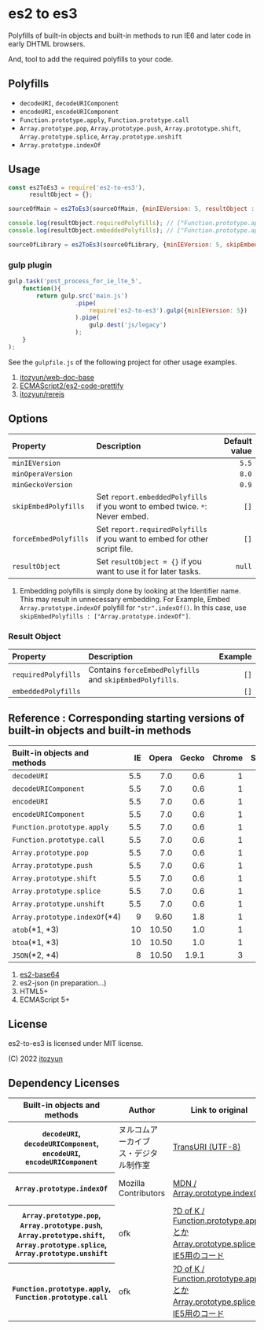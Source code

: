 # es2 to es3

Polyfills of built-in objects and built-in methods to run IE6 and later code in early DHTML browsers.

And, tool to add the required polyfills to your code.

## Polyfills

* `decodeURI`, `decodeURIComponent`
* `encodeURI`, `encodeURIComponent`
* `Function.prototype.apply`, `Function.prototype.call`
* `Array.prototype.pop`, `Array.prototype.push`, `Array.prototype.shift`, `Array.prototype.splice`, `Array.prototype.unshift`
* `Array.prototype.indexOf`

## Usage

~~~js
const es2ToEs3 = require('es2-to-es3'),
      resultObject = {};

sourceOfMain = es2ToEs3(sourceOfMain, {minIEVersion: 5, resultObject : resultObject});

console.log(resultObject.requiredPolyfills); // ["Function.prototype.apply", ... ]
console.log(resultObject.embeddedPolyfills); // ["Function.prototype.apply", ... ]

sourceOfLibrary = es2ToEs3(sourceOfLibrary, {minIEVersion: 5, skipEmbedPolyfills : resultObject.embeddedPolyfills});
~~~

### gulp plugin

~~~js
gulp.task('post_process_for_ie_lte_5',
    function(){
        return gulp.src('main.js')
                   .pipe(
                       require('es2-to-es3').gulp({minIEVersion: 5})
                   ).pipe(
                       gulp.dest('js/legacy')
                   );
    }
);
~~~

See the `gulpfile.js` of the following project for other usage examples.

1. [itozyun/web-doc-base](https://github.com/itozyun/web-doc-base)
2. [ECMAScript2/es2-code-prettify](https://github.com/ECMAScript2/es2-code-prettify)
3. [itozyun/rerejs](https://github.com/itozyun/rerejs)

## Options

| Property              | Description                                                                     | Default value |
|:----------------------|:--------------------------------------------------------------------------------|--------------:|
| `minIEVersion`        |                                                                                 | `5.5`         |
| `minOperaVersion`     |                                                                                 | `8.0`         |
| `minGeckoVersion`     |                                                                                 | `0.9`         |
| `skipEmbedPolyfills`  | Set `report.embeddedPolyfills` if you wont to embed twice. `*`: Never embed.    | `[]`          |
| `forceEmbedPolyfills` | Set `report.requiredPolyfills` if you want to embed for other script file.      | `[]`          |
| `resultObject`        | Set `resultObject = {}` if you want to use it for later tasks.                  | `null`        |

1. Embedding polyfills is simply done by looking at the Identifier name. This may result in unnecessary embedding. For Example, Embed `Array.prototype.indexOf` polyfill for `"str".indexOf()`. In this case, use `skipEmbedPolyfills : ["Array.prototype.indexOf"]`.

### Result Object

| Property            | Description                                                                     | Example |
|:--------------------|:--------------------------------------------------------------------------------|--------:|
| `requiredPolyfills` | Contains `forceEmbedPolyfills` and `skipEmbedPolyfills`.                        | `[]`    |
| `embeddedPolyfills` |                                                                                 | `[]`    |

## Reference : Corresponding starting versions of built-in objects and built-in methods

| Built-in objects and methods  | IE  | Opera | Gecko | Chrome | Safari |
|:------------------------------|----:|------:|------:|-------:|-------:|
| `decodeURI`                   | 5.5 | 7.0   | 0.6   | 1      | ?      |
| `decodeURIComponent`          | 5.5 | 7.0   | 0.6   | 1      | ?      |
| `encodeURI`                   | 5.5 | 7.0   | 0.6   | 1      | ?      |
| `encodeURIComponent`          | 5.5 | 7.0   | 0.6   | 1      | ?      |
| `Function.prototype.apply`    | 5.5 | 7.0   | 0.6   | 1      | ?      |
| `Function.prototype.call`     | 5.5 | 7.0   | 0.6   | 1      | ?      |
| `Array.prototype.pop`         | 5.5 | 7.0   | 0.6   | 1      | ?      |
| `Array.prototype.push`        | 5.5 | 7.0   | 0.6   | 1      | ?      |
| `Array.prototype.shift`       | 5.5 | 7.0   | 0.6   | 1      | ?      |
| `Array.prototype.splice`      | 5.5 | 7.0   | 0.6   | 1      | ?      |
| `Array.prototype.unshift`     | 5.5 | 7.0   | 0.6   | 1      | ?      |
| `Array.prototype.indexOf`(*4) | 9   | 9.60  | 1.8   | 1      | ?      |
| `atob`(*1, *3)                | 10  | 10.50 | 1.0   | 1      | ?      |
| `btoa`(*1, *3)                | 10  | 10.50 | 1.0   | 1      | ?      |
| `JSON`(*2, *4)                | 8   | 10.50 | 1.9.1 | 3      | 4.0    |

1. [es2-base64](https://github.com/ECMAScript2/es2-base64)
2. es2-json (in preparation...)
3. HTML5+
4. ECMAScript 5+

## License

es2-to-es3 is licensed under MIT license.

(C) 2022 [itozyun](https://github.com/itozyun)

## Dependency Licenses

<table>
<thead>
<tr>
<th>Built-in objects and methods<th>Author<th>Link to original<th>License
<tbody>
<tr>
<th><code>decodeURI</code>, <code>decodeURIComponent</code>, <code>encodeURI</code>, <code>encodeURIComponent</code><td>ヌルコムアーカイブス・デジタル制作室<td><a href="https://web.archive.org/web/20100413085309/http://nurucom-archives.hp.infoseek.co.jp/digital/trans-uri.html">TransURI (UTF-8)</a><td>?
<tr>
<th><code>Array.prototype.indexOf</code><td>Mozilla Contributors<td><a href="https://web.archive.org/web/20131011160850/https://developer.mozilla.org/en-US/docs/Web/JavaScript/Reference/Global_Objects/Array/indexOf#Compatibility">MDN / Array.prototype.indexOf</a><td><a href="https://web.archive.org/web/20131009222441/https://developer.mozilla.org/en-US/docs/Project:MDN/About?redirectlocale=en-US&redirectslug=Project%3ACopyrights#Copyrights_and_licenses">MIT or public domain</a>
<tr>
<th><code>Array.prototype.pop</code>, <code>Array.prototype.push</code>, <code>Array.prototype.shift</code>, <code>Array.prototype.splice</code>, <code>Array.prototype.unshift</code><td>ofk<td><a href="https://ofk.hatenadiary.org/entry/20080904/1220485969">?D of K / Function.prototype.applyとかArray.prototype.spliceのIE5用のコード</a><td>?
<tr>
<th><code>Function.prototype.apply</code>, <code>Function.prototype.call</code><td>ofk<td><a href="https://ofk.hatenadiary.org/entry/20080904/1220485969">?D of K / Function.prototype.applyとかArray.prototype.spliceのIE5用のコード</a><td>?
</table>